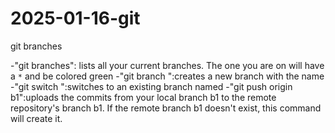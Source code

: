 # 2025-01-16-git

git branches

-"git branches": lists all your current branches.
The one you are on will have a `*` and be colored green
-"git branch <NAME>":creates a new branch with the name <NAME>
-"git switch <NAME>":switches to an existing branch named <NAME>
-"git push origin b1":uploads the commits from your local branch b1 to the remote repository's branch b1. If the remote branch b1 doesn't exist, this command will create it.
